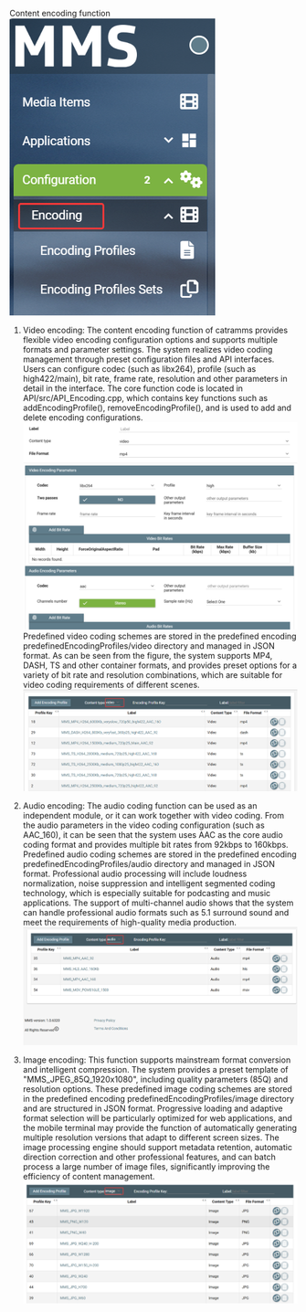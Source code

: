 <!-- by 韦柔 -->
Content encoding function
![Screenshot 1 of video coding function](images/Encoding%20function.png)
1.	Video encoding:
The content encoding function of catramms provides flexible video encoding configuration options and supports multiple formats and parameter settings.
The system realizes video coding management through preset configuration files and API interfaces. Users can configure codec (such as libx264), profile (such as high422/main), bit rate, frame rate, resolution and other parameters in detail in the interface.
The core function code is located in API/src/API_Encoding.cpp, which contains key functions such as addEncodingProfile(), removeEncodingProfile(), and is used to add and delete encoding configurations.
![Screenshot 1 of video coding function](images/Video%20encoding1.png)
Predefined video coding schemes are stored in the predefined encoding predefinedEncodingProfiles/video directory and managed in JSON format.
As can be seen from the figure, the system supports MP4, DASH, TS and other container formats, and provides preset options for a variety of bit rate and resolution combinations, which are suitable for video coding requirements of different scenes.
![Screenshot 2 of video coding function](images/Video%20encoding2.png)

2.	Audio encoding:
The audio coding function can be used as an independent module, or it can work together with video coding.
From the audio parameters in the video coding configuration (such as AAC_160), it can be seen that the system uses AAC as the core audio coding format and provides multiple bit rates from 92kbps to 160kbps.
Predefined audio coding schemes are stored in the predefined encoding predefinedEncodingProfiles/audio directory and managed in JSON format.
Professional audio processing will include loudness normalization, noise suppression and intelligent segmented coding technology, which is especially suitable for podcasting and music applications.
The support of multi-channel audio shows that the system can handle professional audio formats such as 5.1 surround sound and meet the requirements of high-quality media production.
![Screenshot of audio coding function](images/Audio%20encoding.png)

3. Image encoding:
This function supports mainstream format conversion and intelligent compression.
The system provides a preset template of "MMS_JPEG_85Q_1920x1080", including quality parameters (85Q) and resolution options.
These predefined image coding schemes are stored in the predefined encoding predefinedEncodingProfiles/image directory and are structured in JSON format.
Progressive loading and adaptive format selection will be particularly optimized for web applications, and the mobile terminal may provide the function of automatically generating multiple resolution versions that adapt to different screen sizes.
The image processing engine should support metadata retention, automatic direction correction and other professional features, and can batch process a large number of image files, significantly improving the efficiency of content management.
![Screenshot of audio coding function](images/Image%20encoding.png)
